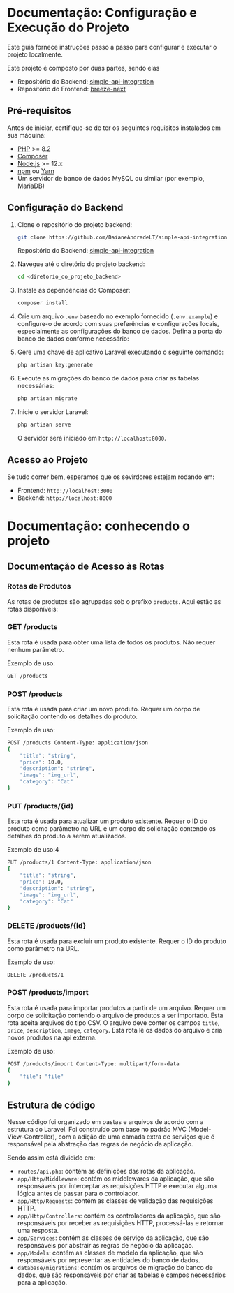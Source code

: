 # Documentação: Configuração e Execução do Projeto

Este guia fornece instruções passo a passo para configurar e executar o projeto localmente.

Este projeto é composto por duas partes, sendo elas
- Repositório do Backend: [simple-api-integration](https://github.com/DaianeAndradeLT/simple-api-integration)
- Repositório do Frontend: [breeze-next](https://github.com/DaianeAndradeLT/breeze-next)
## Pré-requisitos

Antes de iniciar, certifique-se de ter os seguintes requisitos instalados em sua máquina:

- [PHP](https://www.php.net/) >= 8.2
- [Composer](https://getcomposer.org/)
- [Node.js](https://nodejs.org/) >= 12.x
- [npm](https://www.npmjs.com/) ou [Yarn](https://yarnpkg.com/)
- Um servidor de banco de dados MySQL ou similar (por exemplo, MariaDB)

## Configuração do Backend

1. Clone o repositório do projeto backend:

    ```bash
    git clone https://github.com/DaianeAndradeLT/simple-api-integration
    ```

    Repositório do Backend: [simple-api-integration](https://github.com/DaianeAndradeLT/simple-api-integration)


2. Navegue até o diretório do projeto backend:

    ```bash
    cd <diretorio_do_projeto_backend>
    ```

3. Instale as dependências do Composer:

    ```bash
    composer install
    ```

4. Crie um arquivo `.env` baseado no exemplo fornecido (`.env.example`) e configure-o de acordo com suas preferências e configurações locais, especialmente as configurações do banco de dados. Defina a porta do banco de dados conforme necessário:

5. Gere uma chave de aplicativo Laravel executando o seguinte comando:

    ```bash
    php artisan key:generate
    ```

6. Execute as migrações do banco de dados para criar as tabelas necessárias:

    ```bash
    php artisan migrate
    ```

7. Inicie o servidor Laravel:

    ```bash
    php artisan serve
    ```

    O servidor será iniciado em `http://localhost:8000`.

## Acesso ao Projeto

Se tudo correr bem, esperamos que os sevirdores estejam rodando em:

- Frontend: `http://localhost:3000`
- Backend: `http://localhost:8000`

# Documentação: conhecendo o projeto 


## Documentação de Acesso às Rotas

### Rotas de Produtos
As rotas de produtos são agrupadas sob o prefixo `products`. Aqui estão as rotas disponíveis:

### GET /products

Esta rota é usada para obter uma lista de todos os produtos. Não requer nenhum parâmetro.

Exemplo de uso:
```bash
GET /products
```

### POST /products

Esta rota é usada para criar um novo produto. Requer um corpo de solicitação contendo os detalhes do produto.

Exemplo de uso:
```bash
POST /products Content-Type: application/json
{
    "title": "string",
    "price": 10.0,
    "description": "string",
    "image": "img_url",
    "category": "Cat"
}
```

### PUT /products/{id}

Esta rota é usada para atualizar um produto existente. Requer o ID do produto como parâmetro na URL e um corpo de solicitação contendo os detalhes do produto a serem atualizados.

Exemplo de uso:4
```bash
PUT /products/1 Content-Type: application/json
{
    "title": "string",
    "price": 10.0,
    "description": "string",
    "image": "img_url",
    "category": "Cat"
}
```

### DELETE /products/{id}

Esta rota é usada para excluir um produto existente. Requer o ID do produto como parâmetro na URL.

Exemplo de uso:
```bash
DELETE /products/1
```

### POST /products/import

Esta rota é usada para importar produtos a partir de um arquivo. Requer um corpo de solicitação contendo o arquivo de produtos a ser importado.
Esta rota aceita arquivos do tipo CSV. O arquivo deve conter os campos `title`, `price`, `description`, `image`, `category`.
Esta rota lê os dados do arquivo e cria novos produtos na api externa. 

Exemplo de uso:
```bash
POST /products/import Content-Type: multipart/form-data
{
    "file": "file"
}
```

## Estrutura de código 

Nesse código foi organizado em pastas e arquivos de acordo com a estrutura do Laravel. 
Foi construído com base no padrão MVC (Model-View-Controller), com a adição de uma camada extra de serviços que é responsável pela abstração das regras de negócio da aplicação.

Sendo assim está dividido em: 

- `routes/api.php`: contém as definições das rotas da aplicação.
- `app/Http/Middleware`: contém os middlewares da aplicação, que são responsáveis por interceptar as requisições HTTP e executar alguma lógica antes de passar para o controlador.
- `app/Http/Requests`: contém as classes de validação das requisições HTTP.
- `app/Http/Controllers`: contém os controladores da aplicação, que são responsáveis por receber as requisições HTTP, processá-las e retornar uma resposta.
- `app/Services`: contém as classes de serviço da aplicação, que são responsáveis por abstrair as regras de negócio da aplicação.
- `app/Models`: contém as classes de modelo da aplicação, que são responsáveis por representar as entidades do banco de dados.
- `database/migrations`: contém os arquivos de migração do banco de dados, que são responsáveis por criar as tabelas e campos necessários para a aplicação.

